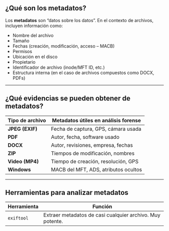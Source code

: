 ## ¿Qué son los metadatos?

Los **metadatos** son “datos sobre los datos”. En el contexto de archivos, incluyen información como:
* Nombre del archivo
* Tamaño
* Fechas (creación, modificación, acceso – MACB)
* Permisos
* Ubicación en el disco
* Propietario
* Identificador de archivo (inode/MFT ID, etc.)
* Estructura interna (en el caso de archivos compuestos como DOCX, PDFs)

---

## ¿Qué evidencias se pueden obtener de metadatos?

| Tipo de archivo | Metadatos útiles en análisis forense |
| --------------- | ------------------------------------ |
| **JPEG (EXIF)** | Fecha de captura, GPS, cámara usada  |
| **PDF**         | Autor, fecha, software usado         |
| **DOCX**        | Autor, revisiones, empresa, fechas   |
| **ZIP**         | Tiempos de modificación, nombres     |
| **Video (MP4)** | Tiempo de creación, resolución, GPS  |
| **Windows**     | MACB del MFT, ADS, atributos ocultos |

---

## Herramientas para analizar metadatos

| Herramienta              | Función                                                           |
| ------------------------ | ----------------------------------------------------------------- |
| `exiftool`               | Extraer metadatos de casi cualquier archivo. Muy potente.         |


